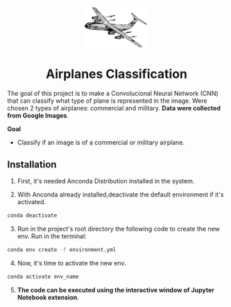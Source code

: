 <p align = 'center'><img width=150 src='reports/figures/unnamed.gif'></p>
<h1 align='center'>Airplanes Classification</h1>


The goal of this project is to make a Convolucional Neural Network (CNN) that can classify what type of plane is represented in the image. Were chosen 2 types of airplanes: commercial and military. **Data were collected from Google Images**. 

**Goal**
- Classify if an image is of a commercial or military airplane.


## Installation
1. First, it's needed Anconda Distribution installed in the system.

2. With Anconda already installed,deactivate the default environment if it's activated.
```bash
conda deactivate
```

3. Run in the project's root directory the following code to create the new env. Run in the terminal:
```bash
conda env create -f environment.yml
```

4. Now, it's time to activate the new env.
```bash
conda activate env_name
```
5. **The code can be executed using the interactive window of Jupyter Notebook extension**.
